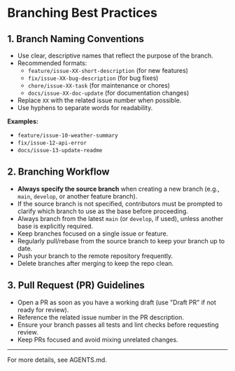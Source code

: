 # Branching Best Practices

## 1. Branch Naming Conventions

- Use clear, descriptive names that reflect the purpose of the branch.
- Recommended formats:
  - `feature/issue-XX-short-description` (for new features)
  - `fix/issue-XX-bug-description` (for bug fixes)
  - `chore/issue-XX-task` (for maintenance or chores)
  - `docs/issue-XX-doc-update` (for documentation changes)
- Replace `XX` with the related issue number when possible.
- Use hyphens to separate words for readability.

**Examples:**
- `feature/issue-10-weather-summary`
- `fix/issue-12-api-error`
- `docs/issue-13-update-readme`

## 2. Branching Workflow

- **Always specify the source branch** when creating a new branch (e.g., `main`, `develop`, or another feature branch).
- If the source branch is not specified, contributors must be prompted to clarify which branch to use as the base before proceeding.
- Always branch from the latest `main` (or `develop`, if used), unless another base is explicitly required.
- Keep branches focused on a single issue or feature.
- Regularly pull/rebase from the source branch to keep your branch up to date.
- Push your branch to the remote repository frequently.
- Delete branches after merging to keep the repo clean.

## 3. Pull Request (PR) Guidelines

- Open a PR as soon as you have a working draft (use "Draft PR" if not ready for review).
- Reference the related issue number in the PR description.
- Ensure your branch passes all tests and lint checks before requesting review.
- Keep PRs focused and avoid mixing unrelated changes.


---

For more details, see AGENTS.md.
